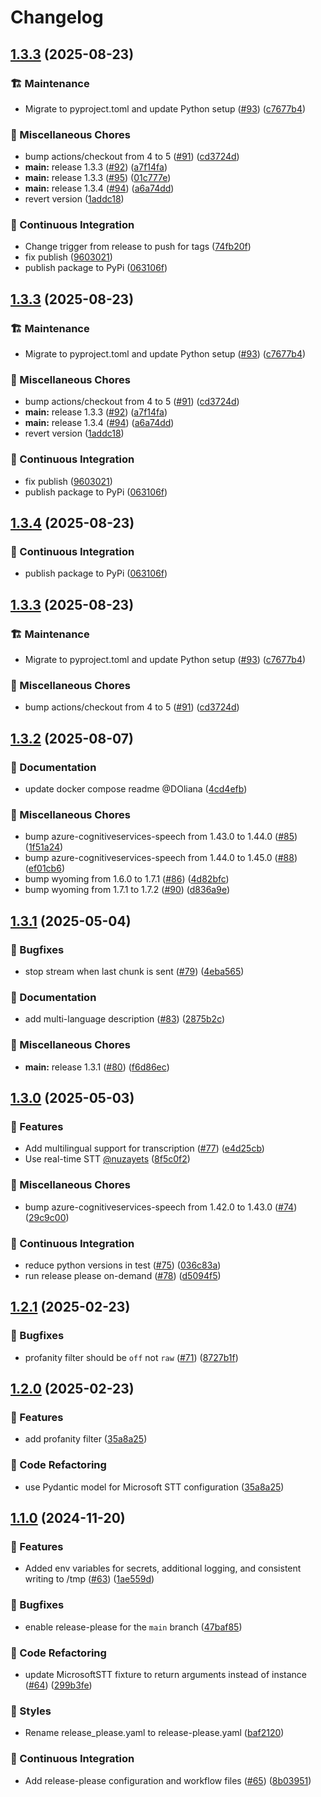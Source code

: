 # Changelog

## [1.3.3](https://github.com/hugobloem/wyoming-microsoft-stt/compare/v1.3.2...v1.3.3) (2025-08-23)


### 🏗️ Maintenance

* Migrate to pyproject.toml and update Python setup ([#93](https://github.com/hugobloem/wyoming-microsoft-stt/issues/93)) ([c7677b4](https://github.com/hugobloem/wyoming-microsoft-stt/commit/c7677b4e8bd500ef1e3e2f1de274b979a27a0ce5))


### 🔧 Miscellaneous Chores

* bump actions/checkout from 4 to 5 ([#91](https://github.com/hugobloem/wyoming-microsoft-stt/issues/91)) ([cd3724d](https://github.com/hugobloem/wyoming-microsoft-stt/commit/cd3724d024a1452f7f3b833623be980e62db14fd))
* **main:** release 1.3.3 ([#92](https://github.com/hugobloem/wyoming-microsoft-stt/issues/92)) ([a7f14fa](https://github.com/hugobloem/wyoming-microsoft-stt/commit/a7f14fa1b3b8ef6638a44787c5e6318daeeea051))
* **main:** release 1.3.3 ([#95](https://github.com/hugobloem/wyoming-microsoft-stt/issues/95)) ([01c777e](https://github.com/hugobloem/wyoming-microsoft-stt/commit/01c777eeb7ea54548a60f19bff12cd583280f826))
* **main:** release 1.3.4 ([#94](https://github.com/hugobloem/wyoming-microsoft-stt/issues/94)) ([a6a74dd](https://github.com/hugobloem/wyoming-microsoft-stt/commit/a6a74ddfe8d8a9ea5bdedecbb6a663e7c86f66f5))
* revert version ([1addc18](https://github.com/hugobloem/wyoming-microsoft-stt/commit/1addc1855b300deeaf4a2f93fe3d16c5a2bb2101))


### 👷 Continuous Integration

* Change trigger from release to push for tags ([74fb20f](https://github.com/hugobloem/wyoming-microsoft-stt/commit/74fb20f78c5095e61ec233cd77893870e31cc23b))
* fix publish ([9603021](https://github.com/hugobloem/wyoming-microsoft-stt/commit/9603021a857d9d735cebff5ca34a3195d3b334c0))
* publish package to PyPi ([063106f](https://github.com/hugobloem/wyoming-microsoft-stt/commit/063106f1ab904ffaa04ea80191b3f36311f225e7))

## [1.3.3](https://github.com/hugobloem/wyoming-microsoft-stt/compare/v1.3.2...v1.3.3) (2025-08-23)


### 🏗️ Maintenance

* Migrate to pyproject.toml and update Python setup ([#93](https://github.com/hugobloem/wyoming-microsoft-stt/issues/93)) ([c7677b4](https://github.com/hugobloem/wyoming-microsoft-stt/commit/c7677b4e8bd500ef1e3e2f1de274b979a27a0ce5))


### 🔧 Miscellaneous Chores

* bump actions/checkout from 4 to 5 ([#91](https://github.com/hugobloem/wyoming-microsoft-stt/issues/91)) ([cd3724d](https://github.com/hugobloem/wyoming-microsoft-stt/commit/cd3724d024a1452f7f3b833623be980e62db14fd))
* **main:** release 1.3.3 ([#92](https://github.com/hugobloem/wyoming-microsoft-stt/issues/92)) ([a7f14fa](https://github.com/hugobloem/wyoming-microsoft-stt/commit/a7f14fa1b3b8ef6638a44787c5e6318daeeea051))
* **main:** release 1.3.4 ([#94](https://github.com/hugobloem/wyoming-microsoft-stt/issues/94)) ([a6a74dd](https://github.com/hugobloem/wyoming-microsoft-stt/commit/a6a74ddfe8d8a9ea5bdedecbb6a663e7c86f66f5))
* revert version ([1addc18](https://github.com/hugobloem/wyoming-microsoft-stt/commit/1addc1855b300deeaf4a2f93fe3d16c5a2bb2101))


### 👷 Continuous Integration

* fix publish ([9603021](https://github.com/hugobloem/wyoming-microsoft-stt/commit/9603021a857d9d735cebff5ca34a3195d3b334c0))
* publish package to PyPi ([063106f](https://github.com/hugobloem/wyoming-microsoft-stt/commit/063106f1ab904ffaa04ea80191b3f36311f225e7))

## [1.3.4](https://github.com/hugobloem/wyoming-microsoft-stt/compare/v1.3.3...v1.3.4) (2025-08-23)


### 👷 Continuous Integration

* publish package to PyPi ([063106f](https://github.com/hugobloem/wyoming-microsoft-stt/commit/063106f1ab904ffaa04ea80191b3f36311f225e7))

## [1.3.3](https://github.com/hugobloem/wyoming-microsoft-stt/compare/v1.3.2...v1.3.3) (2025-08-23)


### 🏗️ Maintenance

* Migrate to pyproject.toml and update Python setup ([#93](https://github.com/hugobloem/wyoming-microsoft-stt/issues/93)) ([c7677b4](https://github.com/hugobloem/wyoming-microsoft-stt/commit/c7677b4e8bd500ef1e3e2f1de274b979a27a0ce5))


### 🔧 Miscellaneous Chores

* bump actions/checkout from 4 to 5 ([#91](https://github.com/hugobloem/wyoming-microsoft-stt/issues/91)) ([cd3724d](https://github.com/hugobloem/wyoming-microsoft-stt/commit/cd3724d024a1452f7f3b833623be980e62db14fd))

## [1.3.2](https://github.com/hugobloem/wyoming-microsoft-stt/compare/v1.3.1...v1.3.2) (2025-08-07)


### 📝 Documentation

* update docker compose readme @DOliana ([4cd4efb](https://github.com/hugobloem/wyoming-microsoft-stt/commit/4cd4efb5e3c38e8670568fc6b69807342027458e))


### 🔧 Miscellaneous Chores

* bump azure-cognitiveservices-speech from 1.43.0 to 1.44.0 ([#85](https://github.com/hugobloem/wyoming-microsoft-stt/issues/85)) ([1f51a24](https://github.com/hugobloem/wyoming-microsoft-stt/commit/1f51a2446287f54e076695fd55c01c94897448d1))
* bump azure-cognitiveservices-speech from 1.44.0 to 1.45.0 ([#88](https://github.com/hugobloem/wyoming-microsoft-stt/issues/88)) ([ef01cb6](https://github.com/hugobloem/wyoming-microsoft-stt/commit/ef01cb6e354fe5f9b4112f4efa0e0ed197b54b52))
* bump wyoming from 1.6.0 to 1.7.1 ([#86](https://github.com/hugobloem/wyoming-microsoft-stt/issues/86)) ([4d82bfc](https://github.com/hugobloem/wyoming-microsoft-stt/commit/4d82bfc24b9d0a7735a213ec74eee00708b49848))
* bump wyoming from 1.7.1 to 1.7.2 ([#90](https://github.com/hugobloem/wyoming-microsoft-stt/issues/90)) ([d836a9e](https://github.com/hugobloem/wyoming-microsoft-stt/commit/d836a9e79fb4b3d794c915df90c071559ad74b04))

## [1.3.1](https://github.com/hugobloem/wyoming-microsoft-stt/compare/v1.3.0...v1.3.1) (2025-05-04)


### 🐛 Bugfixes

* stop stream when last chunk is sent ([#79](https://github.com/hugobloem/wyoming-microsoft-stt/issues/79)) ([4eba565](https://github.com/hugobloem/wyoming-microsoft-stt/commit/4eba5650fa92bb9cc3e7448617412cd82ed861b4))


### 📝 Documentation

* add multi-language description ([#83](https://github.com/hugobloem/wyoming-microsoft-stt/issues/83)) ([2875b2c](https://github.com/hugobloem/wyoming-microsoft-stt/commit/2875b2ccce2db734572f8cd890488d588d6c17c8))


### 🔧 Miscellaneous Chores

* **main:** release 1.3.1 ([#80](https://github.com/hugobloem/wyoming-microsoft-stt/issues/80)) ([f6d86ec](https://github.com/hugobloem/wyoming-microsoft-stt/commit/f6d86ec043422cb3444f53832a5e92bf5378c801))

## [1.3.0](https://github.com/hugobloem/wyoming-microsoft-stt/compare/v1.2.1...v1.3.0) (2025-05-03)


### 🚀 Features

* Add multilingual support for transcription ([#77](https://github.com/hugobloem/wyoming-microsoft-stt/issues/77)) ([e4d25cb](https://github.com/hugobloem/wyoming-microsoft-stt/commit/e4d25cb8223852faff476a540db9709a654b31c1))
* Use real-time STT [@nuzayets](https://github.com/nuzayets) ([8f5c0f2](https://github.com/hugobloem/wyoming-microsoft-stt/commit/8f5c0f2c37e97e13ba9fe190a6ada86a6acff4cd))


### 🔧 Miscellaneous Chores

* bump azure-cognitiveservices-speech from 1.42.0 to 1.43.0 ([#74](https://github.com/hugobloem/wyoming-microsoft-stt/issues/74)) ([29c9c00](https://github.com/hugobloem/wyoming-microsoft-stt/commit/29c9c00af63e65dc467a796de4d570905cf74184))


### 👷 Continuous Integration

* reduce python versions in test ([#75](https://github.com/hugobloem/wyoming-microsoft-stt/issues/75)) ([036c83a](https://github.com/hugobloem/wyoming-microsoft-stt/commit/036c83a6515bb075a606183b3e0922b463ee0d1e))
* run release please on-demand ([#78](https://github.com/hugobloem/wyoming-microsoft-stt/issues/78)) ([d5094f5](https://github.com/hugobloem/wyoming-microsoft-stt/commit/d5094f58b6996087b448f854225b48c0bd3abecc))

## [1.2.1](https://github.com/hugobloem/wyoming-microsoft-stt/compare/v1.2.0...v1.2.1) (2025-02-23)


### 🐛 Bugfixes

* profanity filter should be `off` not `raw` ([#71](https://github.com/hugobloem/wyoming-microsoft-stt/issues/71)) ([8727b1f](https://github.com/hugobloem/wyoming-microsoft-stt/commit/8727b1fa06a58d239a341c59be3f8db5a101c8c9))

## [1.2.0](https://github.com/hugobloem/wyoming-microsoft-stt/compare/v1.1.0...v1.2.0) (2025-02-23)


### 🚀 Features

* add profanity filter ([35a8a25](https://github.com/hugobloem/wyoming-microsoft-stt/commit/35a8a251751bf8d0828c3ec9af74ef5dbb621f18))


### 🔨 Code Refactoring

* use Pydantic model for Microsoft STT configuration ([35a8a25](https://github.com/hugobloem/wyoming-microsoft-stt/commit/35a8a251751bf8d0828c3ec9af74ef5dbb621f18))

## [1.1.0](https://github.com/hugobloem/wyoming-microsoft-stt/compare/1.0.7...v1.1.0) (2024-11-20)


### 🚀 Features

* Added env variables for secrets, additional logging, and consistent writing to /tmp ([#63](https://github.com/hugobloem/wyoming-microsoft-stt/issues/63)) ([1ae559d](https://github.com/hugobloem/wyoming-microsoft-stt/commit/1ae559dc4f2d0d29c51f01a281eb38d1c32df9e1))


### 🐛 Bugfixes

* enable release-please for the `main` branch ([47baf85](https://github.com/hugobloem/wyoming-microsoft-stt/commit/47baf851af3789f218f024b527bdf52cc9b039e5))


### 🔨 Code Refactoring

* update MicrosoftSTT fixture to return arguments instead of instance ([#64](https://github.com/hugobloem/wyoming-microsoft-stt/issues/64)) ([299b3fe](https://github.com/hugobloem/wyoming-microsoft-stt/commit/299b3fec41d320a154624b3d9928c4cc4fd68e54))


### 🎨 Styles

* Rename release_please.yaml to release-please.yaml ([baf2120](https://github.com/hugobloem/wyoming-microsoft-stt/commit/baf21200dac953bd6535bd34dbfe6c853af40a59))


### 👷 Continuous Integration

* Add release-please configuration and workflow files ([#65](https://github.com/hugobloem/wyoming-microsoft-stt/issues/65)) ([8b03951](https://github.com/hugobloem/wyoming-microsoft-stt/commit/8b03951732461a7f3ad032c5820a5ec1f48e8e41))
